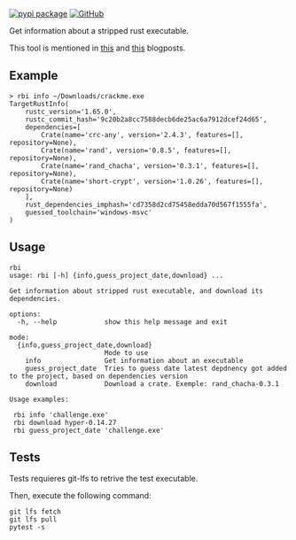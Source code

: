 [![pypi package](https://badge.fury.io/py/rustbininfo.svg)](https://pypi.org/project/rustbininfo)
[![GitHub](https://img.shields.io/github/license/N0fix/rustbininfo.svg)](https://github.com/N0fix/rustbininfo/blob/master/LICENSE)

Get information about a stripped rust executable.

This tool is mentioned in [this](https://nofix.re/posts/2024-11-02-rust-symbs/) and [this](https://nofix.re/posts/2024-08-03-arti-rust/) blogposts.

## Example

```
> rbi info ~/Downloads/crackme.exe
TargetRustInfo(
    rustc_version='1.65.0',
    rustc_commit_hash='9c20b2a8cc7588decb6de25ac6a7912dcef24d65',
    dependencies=[
        Crate(name='crc-any', version='2.4.3', features=[], repository=None),
        Crate(name='rand', version='0.8.5', features=[], repository=None),
        Crate(name='rand_chacha', version='0.3.1', features=[], repository=None),
        Crate(name='short-crypt', version='1.0.26', features=[], repository=None)
    ],
    rust_dependencies_imphash='cd7358d2cd75458edda70d567f1555fa',
    guessed_toolchain='windows-msvc'
)
```

## Usage
```
rbi
usage: rbi [-h] {info,guess_project_date,download} ...

Get information about stripped rust executable, and download its dependencies.

options:
  -h, --help            show this help message and exit

mode:
  {info,guess_project_date,download}
                        Mode to use
    info                Get information about an executable
    guess_project_date  Tries to guess date latest depdnency got added to the project, based on dependencies version
    download            Download a crate. Exemple: rand_chacha-0.3.1

Usage examples:

 rbi info 'challenge.exe'
 rbi download hyper-0.14.27
 rbi guess_project_date 'challenge.exe'
```

## Tests

Tests requieres git-lfs to retrive the test executable.

Then, execute the following command:

```
git lfs fetch
git lfs pull
pytest -s
```